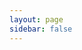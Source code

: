 ```yaml
---
layout: page
sidebar: false
---
```


<script setup>
import Home from './components/home.vue'
</script>

<Home>

<template v-slot:hello-world>

```luau
local sluri = require('sluri')

function touch_end()
  ll.OwnerSay(`{sluri.inspect(id)} touched me... :3`)
end

ll.OwnerSay("Hey there!")
```

</template>

</Home>
